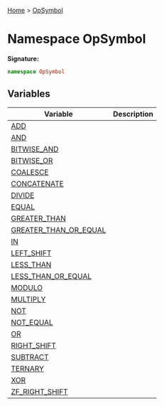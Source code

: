 [Home](../index.md) &gt; [OpSymbol](./opsymbol.md)

# Namespace OpSymbol


<b>Signature:</b>

```typescript
namespace OpSymbol 
```

## Variables

|  Variable | Description |
|  --- | --- |
|  [ADD](./opsymbol/variables/add.md) |  |
|  [AND](./opsymbol/variables/and.md) |  |
|  [BITWISE\_AND](./opsymbol/variables/bitwise_and.md) |  |
|  [BITWISE\_OR](./opsymbol/variables/bitwise_or.md) |  |
|  [COALESCE](./opsymbol/variables/coalesce.md) |  |
|  [CONCATENATE](./opsymbol/variables/concatenate.md) |  |
|  [DIVIDE](./opsymbol/variables/divide.md) |  |
|  [EQUAL](./opsymbol/variables/equal.md) |  |
|  [GREATER\_THAN](./opsymbol/variables/greater_than.md) |  |
|  [GREATER\_THAN\_OR\_EQUAL](./opsymbol/variables/greater_than_or_equal.md) |  |
|  [IN](./opsymbol/variables/in.md) |  |
|  [LEFT\_SHIFT](./opsymbol/variables/left_shift.md) |  |
|  [LESS\_THAN](./opsymbol/variables/less_than.md) |  |
|  [LESS\_THAN\_OR\_EQUAL](./opsymbol/variables/less_than_or_equal.md) |  |
|  [MODULO](./opsymbol/variables/modulo.md) |  |
|  [MULTIPLY](./opsymbol/variables/multiply.md) |  |
|  [NOT](./opsymbol/variables/not.md) |  |
|  [NOT\_EQUAL](./opsymbol/variables/not_equal.md) |  |
|  [OR](./opsymbol/variables/or.md) |  |
|  [RIGHT\_SHIFT](./opsymbol/variables/right_shift.md) |  |
|  [SUBTRACT](./opsymbol/variables/subtract.md) |  |
|  [TERNARY](./opsymbol/variables/ternary.md) |  |
|  [XOR](./opsymbol/variables/xor.md) |  |
|  [ZF\_RIGHT\_SHIFT](./opsymbol/variables/zf_right_shift.md) |  |

